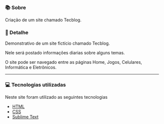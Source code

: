 ### 📚 Sobre

Criação de um site chamado Tecblog.

### 🎨 Detalhe

Demonstrativo de um site fictício chamado Tecblog.

Nele será postado informações diarias sobre alguns temas.

O site pode ser navegado entre as páginas Home, Jogos, Celulares, Informática  e Eletrônicos.

<hr>

### 💻 Tecnologias utilizadas

Neste site foram utilizado as seguintes tecnologias

- [HTML](https://www.w3schools.com/html/)
- [CSS](https://www.w3schools.com/css/)
- [Sublime Text](https://www.sublimetext.com/)
